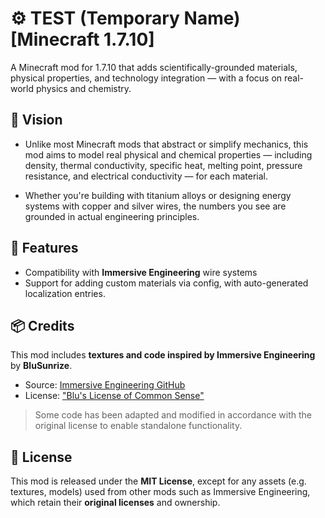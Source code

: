 # ⚙️ TEST (Temporary Name) [Minecraft 1.7.10]

A Minecraft mod for 1.7.10 that adds scientifically-grounded materials, physical properties, and technology
integration — with a focus on real-world physics and chemistry.

## 🔬 Vision

- Unlike most Minecraft mods that abstract or simplify mechanics, this mod aims to model real physical and chemical
  properties — including density, thermal conductivity, specific heat, melting point, pressure resistance, and
  electrical
  conductivity — for each material.

- Whether you're building with titanium alloys or designing energy systems with copper and silver wires, the numbers you
  see are grounded in actual engineering principles.

## 🔧 Features

- Compatibility with **Immersive Engineering** wire systems
- Support for adding custom materials via config, with auto-generated localization entries.

## 📦 Credits

This mod includes **textures and code inspired by Immersive Engineering** by **BluSunrize**.

- Source: [Immersive Engineering GitHub](https://github.com/BluSunrize/ImmersiveEngineering)
- License: ["Blu's License of Common Sense"](https://github.com/BluSunrize/ImmersiveEngineering/blob/master/LICENSE)

> Some code has been adapted and modified in accordance with the original license to enable standalone functionality.

## 📝 License

This mod is released under the **MIT License**, except for any assets (e.g. textures, models) used from other mods such
as Immersive Engineering, which retain their **original licenses** and ownership.


